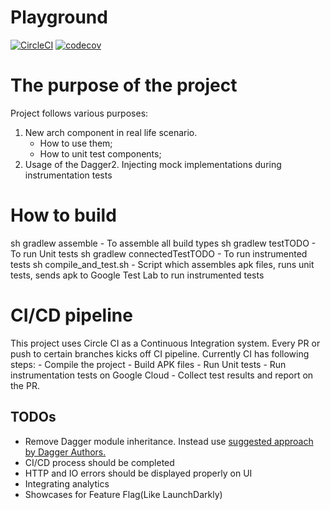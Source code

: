 # Playground

[![CircleCI](https://circleci.com/gh/bkodirov/Playground-Android-.svg?style=svg)](https://circleci.com/gh/bkodirov/Playground-Android-)
[![codecov](https://codecov.io/gh/bkodirov/Playground-Android-/branch/master/graph/badge.svg)](https://codecov.io/gh/bkodirov/Playground-Android-)

# The purpose of the project
Project follows various purposes:
1. New arch component in real life scenario.
    - How to use them;
    - How to unit test components;
2. Usage of the Dagger2. Injecting mock implementations during instrumentation tests

# How to build
sh gradlew assemble -  To assemble all build types
sh gradlew testTODO - To run Unit tests
sh gradlew connectedTestTODO - To run instrumented tests
sh compile_and_test.sh - Script which assembles apk files, runs unit tests, sends apk to Google Test Lab to run instrumented tests

# CI/CD pipeline
This project uses Circle CI as a Continuous Integration system.
Every PR or push to certain branches kicks off CI pipeline.
Currently CI has following steps:
    - Compile the project
    - Build APK files
    - Run Unit tests
    - Run instrumentation tests on Google Cloud
    - Collect test results and report on the PR.

## TODOs
- Remove Dagger module inheritance. Instead use [suggested approach by Dagger Authors.](https://google.github.io/dagger/testing.html)
- CI/CD process should be completed
- HTTP and IO errors should be displayed properly on UI
- Integrating analytics
- Showcases for Feature Flag(Like LaunchDarkly)


